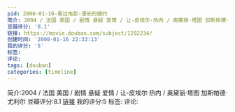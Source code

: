```yaml
---
pid: 2008-01-16-看过电影-漫长的婚约
简介: 2004 / 法国 美国 / 剧情 悬疑 爱情 / 让-皮埃尔·热内 / 奥黛丽·塔图 加斯帕德·尤利尔
豆瓣评分: '8.1'
链接: https://movie.douban.com/subject/1292234/
创建时间: '2008-01-16 22:33:13'
我的评分: '5'
标签:
评论:
tags: [douban]
categories: [timeline]
---
```

简介:2004 / 法国 美国 / 剧情 悬疑 爱情 / 让-皮埃尔·热内 / 奥黛丽·塔图 加斯帕德·尤利尔
豆瓣评分:8.1
[链接](https://movie.douban.com/subject/1292234/)
我的评分:5
标签:
评论:
